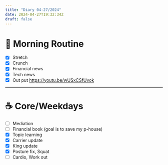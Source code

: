 ```yaml
---
title: "Diary 04-27/2024"  
date: 2024-04-27T19:32:34Z
draft: false
---
```


# 🍳 Morning Routine

- [x]  Stretch
- [x]  Crunch
- [x]  Financial news
- [x]  Tech news
- [x]  Out put https://youtu.be/wUSxCSfUvok

---

# ☕ Core/Weekdays

- [ ]  Mediation
- [ ]  Financial book (goal is to save my p-house)
- [x]  Topic learning
- [x]  Carrier update
- [x]  King update
- [x]  Posture fix, Squat
- [ ]  Cardio, Work out